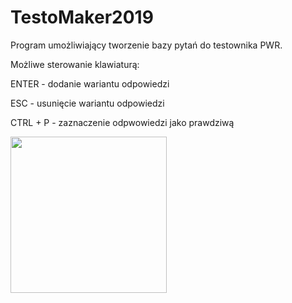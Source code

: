 # TestoMaker2019
Program umożliwiający tworzenie bazy pytań do testownika PWR.

Możliwe sterowanie klawiaturą:

ENTER - dodanie wariantu odpowiedzi

ESC - usunięcie wariantu odpowiedzi

CTRL + P - zaznaczenie odpwowiedzi jako prawdziwą

<img src="https://user-images.githubusercontent.com/52631916/75611621-63cfdc00-5b1c-11ea-923c-7bcc4d9273fe.png" width="250">
